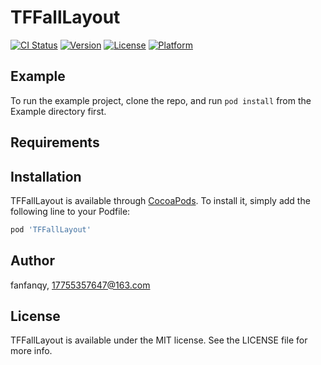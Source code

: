 # TFFallLayout

[![CI Status](https://img.shields.io/travis/fanfanqy/TFFallLayout.svg?style=flat)](https://travis-ci.org/fanfanqy/TFFallLayout)
[![Version](https://img.shields.io/cocoapods/v/TFFallLayout.svg?style=flat)](https://cocoapods.org/pods/TFFallLayout)
[![License](https://img.shields.io/cocoapods/l/TFFallLayout.svg?style=flat)](https://cocoapods.org/pods/TFFallLayout)
[![Platform](https://img.shields.io/cocoapods/p/TFFallLayout.svg?style=flat)](https://cocoapods.org/pods/TFFallLayout)

## Example

To run the example project, clone the repo, and run `pod install` from the Example directory first.

## Requirements

## Installation

TFFallLayout is available through [CocoaPods](https://cocoapods.org). To install
it, simply add the following line to your Podfile:

```ruby
pod 'TFFallLayout'
```

## Author

fanfanqy, 17755357647@163.com

## License

TFFallLayout is available under the MIT license. See the LICENSE file for more info.
